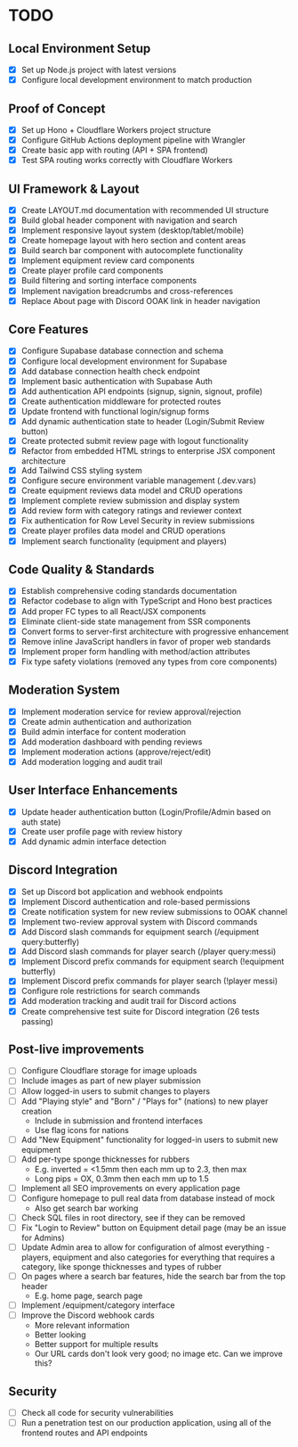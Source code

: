 # TODO

## Local Environment Setup

- [x] Set up Node.js project with latest versions
- [x] Configure local development environment to match production

## Proof of Concept

- [x] Set up Hono + Cloudflare Workers project structure
- [x] Configure GitHub Actions deployment pipeline with Wrangler
- [x] Create basic app with routing (API + SPA frontend)
- [x] Test SPA routing works correctly with Cloudflare Workers

## UI Framework & Layout

- [x] Create LAYOUT.md documentation with recommended UI structure
- [x] Build global header component with navigation and search
- [x] Implement responsive layout system (desktop/tablet/mobile)
- [x] Create homepage layout with hero section and content areas
- [x] Build search bar component with autocomplete functionality
- [x] Implement equipment review card components
- [x] Create player profile card components
- [x] Build filtering and sorting interface components
- [x] Implement navigation breadcrumbs and cross-references
- [x] Replace About page with Discord OOAK link in header navigation

## Core Features

- [x] Configure Supabase database connection and schema
- [x] Configure local development environment for Supabase
- [x] Add database connection health check endpoint
- [x] Implement basic authentication with Supabase Auth
- [x] Add authentication API endpoints (signup, signin, signout, profile)
- [x] Create authentication middleware for protected routes
- [x] Update frontend with functional login/signup forms
- [x] Add dynamic authentication state to header (Login/Submit Review button)
- [x] Create protected submit review page with logout functionality
- [x] Refactor from embedded HTML strings to enterprise JSX component architecture
- [x] Add Tailwind CSS styling system
- [x] Configure secure environment variable management (.dev.vars)
- [x] Create equipment reviews data model and CRUD operations
- [x] Implement complete review submission and display system
- [x] Add review form with category ratings and reviewer context
- [x] Fix authentication for Row Level Security in review submissions
- [x] Create player profiles data model and CRUD operations
- [x] Implement search functionality (equipment and players)

## Code Quality & Standards

- [x] Establish comprehensive coding standards documentation
- [x] Refactor codebase to align with TypeScript and Hono best practices
- [x] Add proper FC types to all React/JSX components
- [x] Eliminate client-side state management from SSR components
- [x] Convert forms to server-first architecture with progressive enhancement
- [x] Remove inline JavaScript handlers in favor of proper web standards
- [x] Implement proper form handling with method/action attributes
- [x] Fix type safety violations (removed any types from core components)

## Moderation System

- [x] Implement moderation service for review approval/rejection
- [x] Create admin authentication and authorization
- [x] Build admin interface for content moderation
- [x] Add moderation dashboard with pending reviews
- [x] Implement moderation actions (approve/reject/edit)
- [x] Add moderation logging and audit trail

## User Interface Enhancements

- [x] Update header authentication button (Login/Profile/Admin based on auth state)
- [x] Create user profile page with review history
- [x] Add dynamic admin interface detection

## Discord Integration

- [x] Set up Discord bot application and webhook endpoints
- [x] Implement Discord authentication and role-based permissions
- [x] Create notification system for new review submissions to OOAK channel
- [x] Implement two-review approval system with Discord commands
- [x] Add Discord slash commands for equipment search (/equipment query:butterfly)
- [x] Add Discord slash commands for player search (/player query:messi)
- [x] Implement Discord prefix commands for equipment search (!equipment butterfly)
- [x] Implement Discord prefix commands for player search (!player messi)
- [x] Configure role restrictions for search commands
- [x] Add moderation tracking and audit trail for Discord actions
- [x] Create comprehensive test suite for Discord integration (26 tests passing)

## Post-live improvements

- [ ] Configure Cloudflare storage for image uploads
- [ ] Include images as part of new player submission
- [ ] Allow logged-in users to submit changes to players
- [ ] Add "Playing style" and "Born" / "Plays for" (nations) to new player creation
  - Include in submission and frontend interfaces
  - Use flag icons for nations
- [ ] Add "New Equipment" functionality for logged-in users to submit new equipment
- [ ] Add per-type sponge thicknesses for rubbers
  - E.g. inverted = <1.5mm then each mm up to 2.3, then max
  - Long pips = OX, 0.3mm then each mm up to 1.5
- [ ] Implement all SEO improvements on every application page
- [ ] Configure homepage to pull real data from database instead of mock
  - Also get search bar working
- [ ] Check SQL files in root directory, see if they can be removed
- [ ] Fix "Login to Review" button on Equipment detail page (may be an issue for Admins)
- [ ] Update Admin area to allow for configuration of almost everything - players, equipment and also categories for everything that requires a category, like sponge thicknesses and types of rubber
- [ ] On pages where a search bar features, hide the search bar from the top header
  - E.g. home page, search page
- [ ] Implement /equipment/category interface
- [ ] Improve the Discord webhook cards
  - More relevant information
  - Better looking
  - Better support for multiple results
  - Our URL cards don't look very good; no image etc. Can we improve this?

## Security

- [ ] Check all code for security vulnerabilities
- [ ] Run a penetration test on our production application, using all of the frontend routes and API endpoints
